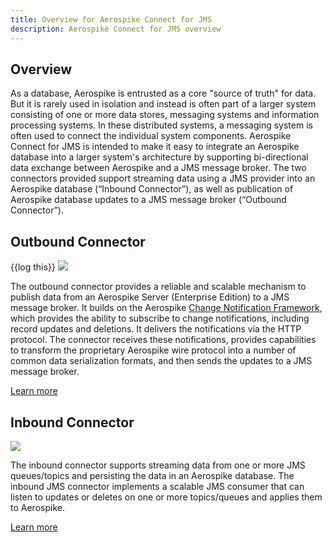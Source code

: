 ```yaml
---
title: Overview for Aerospike Connect for JMS
description: Aerospike Connect for JMS overview
---
```


## Overview

As a database, Aerospike is entrusted as a core "source of truth" for data. But
it is rarely used in isolation and instead is often part of a larger system
consisting of one or more data stores, messaging systems and information
processing systems. In these distributed systems, a messaging system is often
used to connect the individual system components. Aerospike Connect for JMS is intended
to make it easy to integrate an Aerospike database into a larger system's
architecture by supporting bi-directional data exchange between Aerospike and a
JMS message broker. The two connectors provided support streaming data 
using a JMS provider into an Aerospike database (“Inbound Connector”), as well as publication of
Aerospike database updates to a JMS message broker (“Outbound Connector”).

## Outbound Connector
{{log this}}
![]({{book.assets}}/images/jms_outbound.png)

The outbound connector provides a reliable and scalable mechanism to publish
data from an Aerospike Server (Enterprise Edition) to a JMS message broker. It builds on the
Aerospike [Change Notification Framework](/docs/architecture/change-notification.html),
which provides the ability to subscribe to change notifications, including
record updates and deletions. It delivers the notifications via the HTTP
protocol. The connector receives these notifications, provides
capabilities to transform the proprietary Aerospike wire protocol into a number
of common data serialization formats, and then sends the updates to a JMS message
broker.

<a href="/docs/connectors/enterprise/jms/outbound/features.html" class="primary button">Learn more</a> 

## Inbound Connector

![]({{book.assets}}/images/jms_inbound.png)

The inbound connector supports streaming data from one or more JMS queues/topics 
and persisting the data in an Aerospike database. The inbound JMS connector 
implements a scalable JMS consumer that can listen to updates or deletes on one or 
more topics/queues and applies them to Aerospike.

<a href="/docs/connectors/enterprise/jms/inbound/features.html" class="primary button">Learn more</a> 
